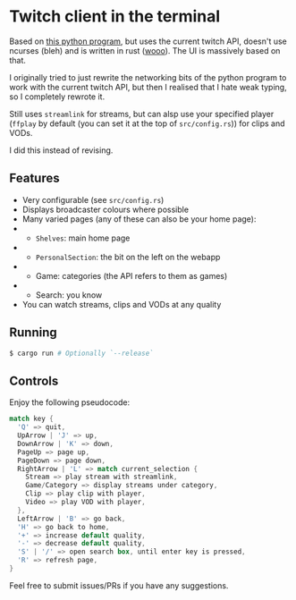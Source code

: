# Twitch client in the terminal

Based on [this python program](https://gitlab.com/corbie/twitch-curses), but uses the current twitch API,
doesn't use ncurses (bleh) and is written in rust ([wooo](https://youtu.be/sAXZbfLzJUg)). The UI is
massively based on that.

I originally tried to just rewrite the networking bits of the python program to work with the current
twitch API, but then I realised that I hate weak typing, so I completely rewrote it.

Still uses `streamlink` for streams, but can alsp use your specified player (`ffplay` by default (you can
set it at the top of `src/config.rs`)) for clips and VODs.

I did this instead of revising.

## Features

- Very configurable (see `src/config.rs`)
- Displays broadcaster colours where possible
- Many varied pages (any of these can also be your home page):
- - `Shelves`: main home page
- - `PersonalSection`: the bit on the left on the webapp
- - Game: categories (the API refers to them as games)
- - Search: you know
- You can watch streams, clips and VODs at any quality

## Running

```sh
$ cargo run # Optionally `--release`
```

## Controls

Enjoy the following pseudocode:
```rust
match key {
  'Q' => quit,
  UpArrow | 'J' => up,
  DownArrow | 'K' => down,
  PageUp => page up,
  PageDown => page down,
  RightArrow | 'L' => match current_selection {
    Stream => play stream with streamlink,
    Game/Category => display streams under category,
    Clip => play clip with player,
    Video => play VOD with player,
  },
  LeftArrow | 'B' => go back,
  'H' => go back to home,
  '+' => increase default quality,
  '-' => decrease default quality,
  'S' | '/' => open search box, until enter key is pressed,
  'R' => refresh page,
}
```

Feel free to submit issues/PRs if you have any suggestions.
